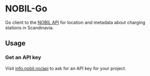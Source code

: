 # NOBIL-Go

Go client to the [NOBIL API][nobil-api] for location and metadata about
charging stations in Scandinavia.

[nobil-api]: https://info.nobil.no/api

## Usage

### Get an API key

Visit [info.nobil.no/api][nobil-api] to ask for an API key for your
project.
